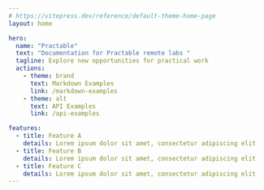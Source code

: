 ```yaml
---
# https://vitepress.dev/reference/default-theme-home-page
layout: home

hero:
  name: "Practable"
  text: "Documentation for Practable remote labs "
  tagline: Explore new opportunities for practical work
  actions:
    - theme: brand
      text: Markdown Examples
      link: /markdown-examples
    - theme: alt
      text: API Examples
      link: /api-examples

features:
  - title: Feature A
    details: Lorem ipsum dolor sit amet, consectetur adipiscing elit
  - title: Feature B
    details: Lorem ipsum dolor sit amet, consectetur adipiscing elit
  - title: Feature C
    details: Lorem ipsum dolor sit amet, consectetur adipiscing elit
---
```


